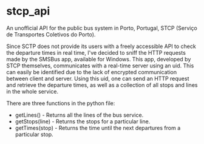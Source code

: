 # stcp_api

An unofficial API for the public bus system in Porto, Portugal, STCP (Serviço de Transportes Coletivos do Porto).

Since SCTP does not provide its users with a freely accessible API to check the departure times in real time, I've decided to sniff the HTTP requests made by the SMSBus app, available for Windows. This app, developed by STCP themselves, communicates with a real-time server using an uid. This can easily be identified due to the lack of encrypted communication between client and server. Using this uid, one can send an HTTP request and retrieve the departure times, as well as a collection of all stops and lines in the whole service. 

There are three functions in the python file: 
- getLines() - Returns all the lines of the bus service.
- getStops(line) - Returns the stops for a particular line.
- getTimes(stop) - Returns the time until the next departures from a particular stop.
